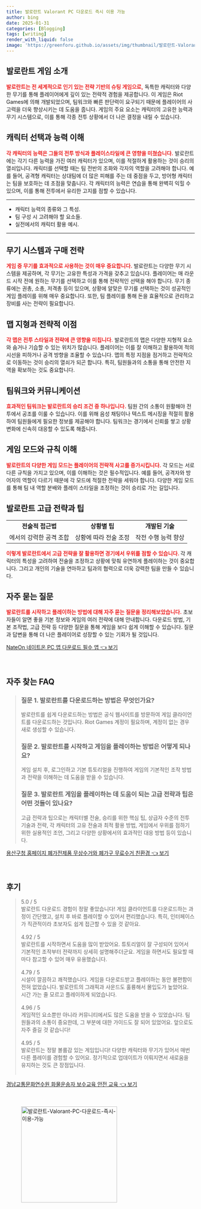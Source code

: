 ```yaml
---
title: 발로란트 Valorant PC 다운로드 즉시 이용 가능
author: bing
date: 2025-01-31
categories: [Blogging]
tags: [writing]
render_with_liquid: false
image: 'https://greenforu.github.io/assets/img/thumbnail/발로란트-Valorant-PC-다운로드-즉시-이용-가능.webp'
---
```



<h2 id='발로란트_게임소개'>발로란트 게임 소개</h2>

<p><b><span style="color: #ee2323;">발로란트는 전 세계적으로 인기 있는 전략 기반의 슈팅 게임으로,</span></b> 독특한 캐릭터와 다양한 무기를 통해 플레이어에게 깊이 있는 전략적 경험을 제공합니다. 이 게임은 Riot Games에 의해 개발되었으며, 팀워크와 빠른 판단력이 요구되기 때문에 플레이어의 사고력을 더욱 향상시키는 데 도움을 줍니다. 게임의 주요 요소는 캐릭터의 고유한 능력과 무기 시스템으로, 이를 통해 각종 전투 상황에서 더 나은 결정을 내릴 수 있습니다.</p>

<h2 id='캐릭터_선택과_능력_이해'>캐릭터 선택과 능력 이해</h2>

<p><b><span style="color: #ee2323;">각 캐릭터의 능력은 그들의 전투 방식과 플레이스타일에 큰 영향을 미쳤습니다.</span></b> 발로란트에는 각기 다른 능력을 가진 여러 캐릭터가 있으며, 이를 적절하게 활용하는 것이 승리의 열쇠입니다. 캐릭터를 선택할 때는 팀 전반의 조화와 각자의 역할을 고려해야 합니다. 예를 들어, 공격형 캐릭터는 상대팀에 더 많은 피해를 주는 데 중점을 두고, 방어형 캐릭터는 팀을 보호하는 데 초점을 맞춥니다. 각 캐릭터의 능력은 연습을 통해 완벽히 익힐 수 있으며, 이를 통해 전투에서 유리한 고지를 점할 수 있습니다.</p>

<hr />

<ul>
    <li>캐릭터 능력의 종류와 그 특성.</li>
    <li>팀 구성 시 고려해야 할 요소들.</li>
    <li>실전에서의 캐릭터 활용 예시.</li>
</ul>

<hr />

<h2 id='무기_시스템과_구매_전략'>무기 시스템과 구매 전략</h2>

<p><b><span style="color: #ee2323;">게임 중 무기를 효과적으로 사용하는 것이 매우 중요합니다.</span></b> 발로란트는 다양한 무기 시스템을 제공하며, 각 무기는 고유한 특성과 가격을 갖추고 있습니다. 플레이어는 매 라운드 시작 전에 원하는 무기를 선택하고 이를 통해 전략적인 선택을 해야 합니다. 무기 종류에는 권총, 소총, 저격총 등이 있으며, 상황에 알맞은 무기를 선택하는 것이 성공적인 게임 플레이를 위해 매우 중요합니다. 또한, 팀 플레이를 통해 돈을 효율적으로 관리하고 장비를 사는 전략이 필요합니다.</p>

<h2 id='맵_지형과_전략적_이점'>맵 지형과 전략적 이점</h2>

<p><b><span style="color: #ee2323;">각 맵은 전투 스타일과 전략에 큰 영향을 미칩니다.</span></b> 발로란트의 맵은 다양한 지형적 요소와 숨거나 기습할 수 있는 위치가 많습니다. 플레이어는 이를 잘 이해하고 활용하여 적의 시선을 피하거나 공격 방향을 조율할 수 있습니다. 맵의 특정 지점을 점거하고 전략적으로 이동하는 것이 승리의 열쇠가 되곤 합니다. 특히, 팀원들과의 소통을 통해 안전한 지역을 확보하는 것도 중요합니다.</p>

<h2 id='팀워크와_커뮤니케이션'>팀워크와 커뮤니케이션</h2>

<p><b><span style="color: #ee2323;">효과적인 팀워크는 발로란트의 승리 조건 중 하나입니다.</span></b> 팀원 간의 소통이 원활해야 전투에서 공조를 이룰 수 있습니다. 이를 위해 음성 채팅이나 텍스트 메시징을 적절히 활용하여 팀원들에게 필요한 정보를 제공해야 합니다. 팀워크는 경기에서 신뢰를 쌓고 상황 변화에 신속히 대응할 수 있도록 해줍니다.</p>

<h2 id='게임_모드와_규칙_이해'>게임 모드와 규칙 이해</h2>

<p><b><span style="color: #ee2323;">발로란트의 다양한 게임 모드는 플레이어의 전략적 사고를 증가시킵니다.</span></b> 각 모드는 서로 다른 규칙을 가지고 있으며, 이를 이해하는 것은 필수적입니다. 예를 들어, 공격자와 방어자의 역할이 다르기 때문에 각 모드에 적절한 전략을 세워야 합니다. 다양한 게임 모드를 통해 팀 내 역할 분배와 플레이 스타일을 조정하는 것이 승리로 가는 길입니다.</p>

<h2 id='고급_전략과_팁'>발로란트 고급 전략과 팁</h2>

<table>
    <tr>
        <td style="text-align: center; height: 17px;"><b>전술적 접근법</b></td>
        <td style="text-align: center; height: 17px;"><b>상황별 팁</b></td>
        <td style="text-align: center; height: 17px;"><b>개발된 기술</b></td>
    </tr>
    <tr>
        <td style="text-align: center; height: 17px;">에서의 강력한 공격 조합</td>
        <td style="text-align: center; height: 17px;">상황에 따라 전술 조정</td>
        <td style="text-align: center; height: 17px;">작전 수행 능력 향상</td>
    </tr>
</table>

<p><b><span style="color: #ee2323;">이렇게 발로란트에서 고급 전략을 잘 활용하면 경기에서 우위를 점할 수 있습니다. </span></b> 각 캐릭터의 특성을 고려하여 전술을 조정하고 상황에 맞춰 유연하게 플레이하는 것이 중요합니다. 그리고 개인의 기술을 연마하고 팀과의 협력으로 더욱 강력한 팀을 만들 수 있습니다.</p>

<h2 id='자주_묻는_질문'>자주 묻는 질문</h2>

<p><b><span style="color: #ee2323;">발로란트를 시작하고 플레이하는 방법에 대해 자주 묻는 질문을 정리해보았습니다.</span></b> 초보자들이 알면 좋을 기본 정보와 게임의 여러 전략에 대해 안내합니다. 다운로드 방법, 기본 조작법, 고급 전략 등 다양한 질문을 통해 게임을 보다 쉽게 이해할 수 있습니다. 질문과 답변을 통해 더 나은 플레이어로 성장할 수 있는 기회가 될 것입니다.</p>


<p><a class="click-button" title="NateOn 네이트온 PC 앱 다운로드 필수 앱" href="https://greenforu.github.io/posts/NateOn-%EB%84%A4%EC%9D%B4%ED%8A%B8%EC%98%A8-PC-%EC%95%B1-%EB%8B%A4%EC%9A%B4%EB%A1%9C%EB%93%9C-%ED%95%84%EC%88%98-%EC%95%B1/" rel="dofollow">NateOn 네이트온 PC 앱 다운로드 필수 앱 👈 보기</a></p><br>
<h2 id='자주_찾는_FAQ'>자주 찾는 FAQ</h2>
<div itemscope="" itemtype="https://schema.org/FAQPage"> 
<blockquote> 
<div itemscope="" itemprop="mainEntity" itemtype="https://schema.org/Question"> 
<h3 itemprop="name">질문 1. 발로란트를 다운로드하는 방법은 무엇인가요?</h3> 
<div itemscope="" itemprop="acceptedAnswer" itemtype="https://schema.org/Answer"> 
<span itemprop="text"> 
<p>발로란트를 쉽게 다운로드하는 방법은 공식 웹사이트를 방문하여 게임 클라이언트를 다운로드하는 것입니다. Riot Games 계정이 필요하며, 계정이 없는 경우 새로 생성할 수 있습니다.</p> 
</span> 
</div> 
</div> 
<div itemscope="" itemprop="mainEntity" itemtype="https://schema.org/Question"> 
<h3 itemprop="name">질문 2. 발로란트를 시작하고 게임을 플레이하는 방법은 어떻게 되나요?</h3> 
<div itemscope="" itemprop="acceptedAnswer" itemtype="https://schema.org/Answer"> 
<span itemprop="text"> 
<p>게임 설치 후, 로그인하고 기본 튜토리얼을 진행하여 게임의 기본적인 조작 방법과 전략을 이해하는 데 도움을 받을 수 있습니다.</p> 
</span> 
</div> 
</div> 
<div itemscope="" itemprop="mainEntity" itemtype="https://schema.org/Question"> 
<h3 itemprop="name">질문 3. 발로란트 게임을 플레이하는 데 도움이 되는 고급 전략과 팁은 어떤 것들이 있나요?</h3> 
<div itemscope="" itemprop="acceptedAnswer" itemtype="https://schema.org/Answer"> 
<span itemprop="text"> 
<p>고급 전략과 팁으로는 캐릭터별 전술, 승리를 위한 핵심 팁, 상급자 수준의 전투 기술과 전략, 각 캐릭터의 고유 전술과 최적 활용 방법, 게임에서 우위를 점하기 위한 실용적인 조언, 그리고 다양한 상황에서의 효과적인 대응 방법 등이 있습니다.</p> 
</span> 
</div> 
</div> 
</blockquote> 
</div>
<p><a class="click-button" title="용산구청 홈페이지 폐가전제품 무상수거와 폐가구 무료수거 친환경" href="https://greenforu.github.io/posts/%EC%9A%A9%EC%82%B0%EA%B5%AC%EC%B2%AD-%ED%99%88%ED%8E%98%EC%9D%B4%EC%A7%80-%ED%8F%90%EA%B0%80%EC%A0%84%EC%A0%9C%ED%92%88-%EB%AC%B4%EC%83%81%EC%88%98%EA%B1%B0%EC%99%80-%ED%8F%90%EA%B0%80%EA%B5%AC-%EB%AC%B4%EB%A3%8C%EC%88%98%EA%B1%B0-%EC%B9%9C%ED%99%98%EA%B2%BD/" rel="dofollow">용산구청 홈페이지 폐가전제품 무상수거와 폐가구 무료수거 친환경 👈 보기</a></p><br>
<h2 id='후기'>후기</h2>
<div itemscope itemtype="https://schema.org/Product">
  <blockquote>
  <div itemprop="review" itemscope itemtype="https://schema.org/Review">
      <div itemprop="reviewRating" itemscope itemtype="https://schema.org/Rating"> <span itemprop="ratingValue">5.0</span> / <span itemprop="bestRating">5</span> </div>
      <span itemprop="reviewBody">발로란트 다운로드 경험이 정말 좋았습니다! 게임 클라이언트를 다운로드하는 과정이 간단했고, 설치 후 바로 플레이할 수 있어서 편리했습니다. 특히, 인터페이스가 직관적이라 초보자도 쉽게 접근할 수 있을 것 같아요.</span>
  </div>
  <br>
  <div itemprop="review" itemscope itemtype="https://schema.org/Review">
      <div itemprop="reviewRating" itemscope itemtype="https://schema.org/Rating"> <span itemprop="ratingValue">4.92</span> / <span itemprop="bestRating">5</span> </div>
      <span itemprop="reviewBody">발로란트를 시작하면서 도움을 많이 받았어요. 튜토리얼이 잘 구성되어 있어서 기본적인 조작부터 전략까지 상세히 설명해주더군요. 게임을 하면서도 필요할 때마다 참고할 수 있어 매우 유용했습니다.</span>
  </div>
  <br>
  <div itemprop="review" itemscope itemtype="https://schema.org/Review">
      <div itemprop="reviewRating" itemscope itemtype="https://schema.org/Rating"> <span itemprop="ratingValue">4.79</span> / <span itemprop="bestRating">5</span> </div>
      <span itemprop="reviewBody">시설이 깔끔하고 쾌적했습니다. 게임을 다운로드받고 플레이하는 동안 불편함이 전혀 없었습니다. 발로란트의 그래픽과 사운드도 훌륭해서 몰입도가 높았어요. 시간 가는 줄 모르고 플레이하게 되었습니다.</span>
  </div>
  <br>
  <div itemprop="review" itemscope itemtype="https://schema.org/Review">
      <div itemprop="reviewRating" itemscope itemtype="https://schema.org/Rating"> <span itemprop="ratingValue">4.96</span> / <span itemprop="bestRating">5</span> </div>
      <span itemprop="reviewBody">게임적인 요소뿐만 아니라 커뮤니티에서도 많은 도움을 받을 수 있었습니다. 팀원들과의 소통이 중요한데, 그 부분에 대한 가이드도 잘 되어 있었어요. 앞으로도 자주 즐길 것 같습니다!</span>
  </div>
  <br>
  <div itemprop="review" itemscope itemtype="https://schema.org/Review">
      <div itemprop="reviewRating" itemscope itemtype="https://schema.org/Rating"> <span itemprop="ratingValue">4.95</span> / <span itemprop="bestRating">5</span> </div>
      <span itemprop="reviewBody">발로란트는 정말 볼륨감 있는 게임입니다! 다양한 캐릭터와 무기가 있어서 매번 다른 플레이를 경험할 수 있어요. 정기적으로 업데이트가 이뤄지면서 새로움을 유지하는 것도 큰 장점입니다.</span>
  </div>
  <br>
  </blockquote>
</div>
<p><a class="click-button" title="경남교통문화연수원 화물운송자 보수교육 안전 교육" href="https://greenforu.github.io/posts/%EA%B2%BD%EB%82%A8%EA%B5%90%ED%86%B5%EB%AC%B8%ED%99%94%EC%97%B0%EC%88%98%EC%9B%90-%ED%99%94%EB%AC%BC%EC%9A%B4%EC%86%A1%EC%9E%90-%EB%B3%B4%EC%88%98%EA%B5%90%EC%9C%A1-%EC%95%88%EC%A0%84-%EA%B5%90%EC%9C%A1/" rel="dofollow">경남교통문화연수원 화물운송자 보수교육 안전 교육 👈 보기</a></p><br>
<figure class="image"><img src="https://greenforu.github.io/assets/img/thumbnail/발로란트-Valorant-PC-다운로드-즉시-이용-가능.webp" alt="발로란트-Valorant-PC-다운로드-즉시-이용-가능" width="256" height="256"></figure>
